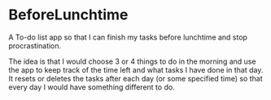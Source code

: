 # BeforeLunchtime
A To-do list app so that I can finish my tasks before lunchtime and stop procrastination.

The idea is that I would choose 3 or 4 things to do in the morning and use the app to keep track of the time left and what tasks I have done in that day.
It resets or deletes the tasks after each day (or some specified time) so that every day I would have something different to do.
